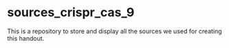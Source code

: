 # sources_crispr_cas_9
This is a repository to store and display all the sources we used for creating this handout.
